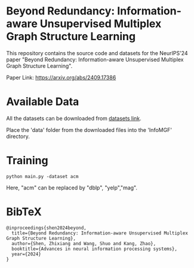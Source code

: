 # Beyond Redundancy: Information-aware Unsupervised Multiplex Graph Structure Learning

This repository contains the source code and datasets for the NeurIPS'24 paper "Beyond Redundancy: Information-aware Unsupervised Multiplex Graph Structure Learning".

Paper Link: https://arxiv.org/abs/2409.17386

# Available Data

All the datasets can be downloaded from [datasets link](https://drive.google.com/file/d/1WU8j5YbwNr-cD-UQEfqX8nRDW0maDbWR/view?usp=sharing).

Place the 'data' folder from the downloaded files into the 'InfoMGF' directory.


# Training

`python main.py -dataset acm` 

Here, "acm" can be replaced by "dblp", "yelp","mag".


# BibTeX

```
@inproceedings{shen2024beyond,
  title={Beyond Redundancy: Information-aware Unsupervised Multiplex Graph Structure Learning},
  author={Shen, Zhixiang and Wang, Shuo and Kang, Zhao},
  booktitle={Advances in neural information processing systems},
  year={2024}
}

```
